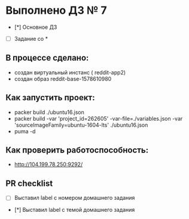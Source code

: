 # Выполнено ДЗ № 7

 - [*] Основное ДЗ
 - [ ] Задание со *

## В процессе сделано:
 - создан виртуальный инстанс ( reddit-app2)
 - создан образ  reddit-base-1578610980

## Как запустить проект:
 - packer build ./ubuntu16.json
 - packer build  -var 'project_id=262605' -var-file=./variables.json  -var 'sourceImageFamily=ubuntu-1604-lts'  ./ubuntu16.json
 - puma -d

## Как проверить работоспособность:
 - http://104.199.78.250:9292/

## PR checklist
 - [ ] Выставил label с номером домашнего задания
 - [*] Выставил label с темой домашнего задания

